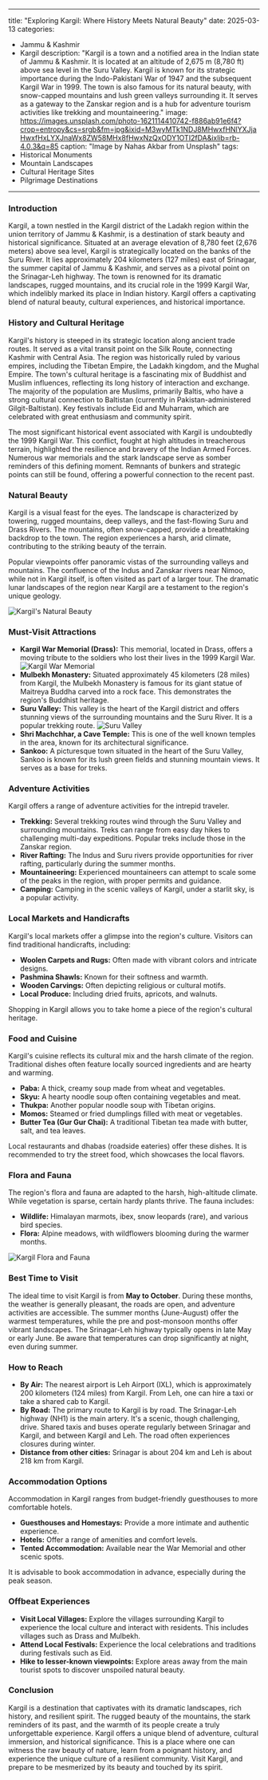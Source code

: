 
---
title: "Exploring Kargil: Where History Meets Natural Beauty"
date: 2025-03-13
categories:
  - Jammu & Kashmir
  - Kargil
description: "Kargil is a town and a notified area in the Indian state of Jammu & Kashmir. It is located at an altitude of 2,675 m (8,780 ft) above sea level in the Suru Valley. Kargil is known for its strategic importance during the Indo-Pakistani War of 1947 and the subsequent Kargil War in 1999. The town is also famous for its natural beauty, with snow-capped mountains and lush green valleys surrounding it. It serves as a gateway to the Zanskar region and is a hub for adventure tourism activities like trekking and mountaineering."
image: https://images.unsplash.com/photo-1621114410742-f886ab91e6f4?crop=entropy&cs=srgb&fm=jpg&ixid=M3wyMTk1NDJ8MHwxfHNlYXJjaHwxfHxLYXJnaWx8ZW58MHx8fHwxNzQxODY1OTI2fDA&ixlib=rb-4.0.3&q=85
caption: "Image by Nahas Akbar from Unsplash"
tags: 
  - Historical Monuments
  - Mountain Landscapes
  - Cultural Heritage Sites
  - Pilgrimage Destinations
---


### **Introduction**

Kargil, a town nestled in the Kargil district of the Ladakh region within the union territory of Jammu & Kashmir, is a destination of stark beauty and historical significance. Situated at an average elevation of 8,780 feet (2,676 meters) above sea level, Kargil is strategically located on the banks of the Suru River. It lies approximately 204 kilometers (127 miles) east of Srinagar, the summer capital of Jammu & Kashmir, and serves as a pivotal point on the Srinagar-Leh highway. The town is renowned for its dramatic landscapes, rugged mountains, and its crucial role in the 1999 Kargil War, which indelibly marked its place in Indian history. Kargil offers a captivating blend of natural beauty, cultural experiences, and historical importance.

### **History and Cultural Heritage**

Kargil's history is steeped in its strategic location along ancient trade routes. It served as a vital transit point on the Silk Route, connecting Kashmir with Central Asia. The region was historically ruled by various empires, including the Tibetan Empire, the Ladakh kingdom, and the Mughal Empire.  The town's cultural heritage is a fascinating mix of Buddhist and Muslim influences, reflecting its long history of interaction and exchange. The majority of the population are Muslims, primarily Baltis, who have a strong cultural connection to Baltistan (currently in Pakistan-administered Gilgit-Baltistan).  Key festivals include Eid and Muharram, which are celebrated with great enthusiasm and community spirit.

The most significant historical event associated with Kargil is undoubtedly the 1999 Kargil War.  This conflict, fought at high altitudes in treacherous terrain, highlighted the resilience and bravery of the Indian Armed Forces.  Numerous war memorials and the stark landscape serve as somber reminders of this defining moment. Remnants of bunkers and strategic points can still be found, offering a powerful connection to the recent past.

### **Natural Beauty**

Kargil is a visual feast for the eyes. The landscape is characterized by towering, rugged mountains, deep valleys, and the fast-flowing Suru and Drass Rivers. The mountains, often snow-capped, provide a breathtaking backdrop to the town. The region experiences a harsh, arid climate, contributing to the striking beauty of the terrain.

Popular viewpoints offer panoramic vistas of the surrounding valleys and mountains. The confluence of the Indus and Zanskar rivers near Nimoo, while not in Kargil itself, is often visited as part of a larger tour. The dramatic lunar landscapes of the region near Kargil are a testament to the region's unique geology.

<img src="placeholder_image_kargil_natural_beauty.jpg" alt="Kargil's Natural Beauty">

### **Must-Visit Attractions**

*   **Kargil War Memorial (Drass):**  This memorial, located in Drass, offers a moving tribute to the soldiers who lost their lives in the 1999 Kargil War. <img src="placeholder_image_kargil_war_memorial.jpg" alt="Kargil War Memorial">
*   **Mulbekh Monastery:** Situated approximately 45 kilometers (28 miles) from Kargil, the Mulbekh Monastery is famous for its giant statue of Maitreya Buddha carved into a rock face.  This demonstrates the region's Buddhist heritage.
*   **Suru Valley:** This valley is the heart of the Kargil district and offers stunning views of the surrounding mountains and the Suru River. It is a popular trekking route. <img src="placeholder_image_suru_valley.jpg" alt="Suru Valley">
*   **Shri Machchhar, a Cave Temple:** This is one of the well known temples in the area, known for its architectural significance.
*   **Sankoo:** A picturesque town situated in the heart of the Suru Valley, Sankoo is known for its lush green fields and stunning mountain views. It serves as a base for treks.

### **Adventure Activities**

Kargil offers a range of adventure activities for the intrepid traveler.

*   **Trekking:** Several trekking routes wind through the Suru Valley and surrounding mountains. Treks can range from easy day hikes to challenging multi-day expeditions. Popular treks include those in the Zanskar region.
*   **River Rafting:** The Indus and Suru rivers provide opportunities for river rafting, particularly during the summer months.
*   **Mountaineering:**  Experienced mountaineers can attempt to scale some of the peaks in the region, with proper permits and guidance.
*   **Camping:**  Camping in the scenic valleys of Kargil, under a starlit sky, is a popular activity.

### **Local Markets and Handicrafts**

Kargil's local markets offer a glimpse into the region's culture. Visitors can find traditional handicrafts, including:

*   **Woolen Carpets and Rugs:** Often made with vibrant colors and intricate designs.
*   **Pashmina Shawls:** Known for their softness and warmth.
*   **Wooden Carvings:** Often depicting religious or cultural motifs.
*   **Local Produce:**  Including dried fruits, apricots, and walnuts.

Shopping in Kargil allows you to take home a piece of the region's cultural heritage.

### **Food and Cuisine**

Kargil's cuisine reflects its cultural mix and the harsh climate of the region. Traditional dishes often feature locally sourced ingredients and are hearty and warming.

*   **Paba:** A thick, creamy soup made from wheat and vegetables.
*   **Skyu:** A hearty noodle soup often containing vegetables and meat.
*   **Thukpa:** Another popular noodle soup with Tibetan origins.
*   **Momos:** Steamed or fried dumplings filled with meat or vegetables.
*   **Butter Tea (Gur Gur Chai):** A traditional Tibetan tea made with butter, salt, and tea leaves.

Local restaurants and dhabas (roadside eateries) offer these dishes. It is recommended to try the street food, which showcases the local flavors.

### **Flora and Fauna**

The region's flora and fauna are adapted to the harsh, high-altitude climate. While vegetation is sparse, certain hardy plants thrive. The fauna includes:

*   **Wildlife:** Himalayan marmots, ibex, snow leopards (rare), and various bird species.
*   **Flora:**  Alpine meadows, with wildflowers blooming during the warmer months.

<img src="placeholder_image_kargil_flora_fauna.jpg" alt="Kargil Flora and Fauna">

### **Best Time to Visit**

The ideal time to visit Kargil is from **May to October**. During these months, the weather is generally pleasant, the roads are open, and adventure activities are accessible. The summer months (June-August) offer the warmest temperatures, while the pre and post-monsoon months offer vibrant landscapes. The Srinagar-Leh highway typically opens in late May or early June. Be aware that temperatures can drop significantly at night, even during summer.

### **How to Reach**

*   **By Air:** The nearest airport is Leh Airport (IXL), which is approximately 200 kilometers (124 miles) from Kargil. From Leh, one can hire a taxi or take a shared cab to Kargil.
*   **By Road:** The primary route to Kargil is by road.  The Srinagar-Leh highway (NH1) is the main artery.  It's a scenic, though challenging, drive. Shared taxis and buses operate regularly between Srinagar and Kargil, and between Kargil and Leh. The road often experiences closures during winter.
*   **Distance from other cities:** Srinagar is about 204 km and Leh is about 218 km from Kargil.

### **Accommodation Options**

Accommodation in Kargil ranges from budget-friendly guesthouses to more comfortable hotels.

*   **Guesthouses and Homestays:** Provide a more intimate and authentic experience.
*   **Hotels:** Offer a range of amenities and comfort levels.
*   **Tented Accommodation:** Available near the War Memorial and other scenic spots.

It is advisable to book accommodation in advance, especially during the peak season.

### **Offbeat Experiences**

*   **Visit Local Villages:** Explore the villages surrounding Kargil to experience the local culture and interact with residents. This includes villages such as Drass and Mulbekh.
*   **Attend Local Festivals:** Experience the local celebrations and traditions during festivals such as Eid.
*   **Hike to lesser-known viewpoints:** Explore areas away from the main tourist spots to discover unspoiled natural beauty.

### **Conclusion**

Kargil is a destination that captivates with its dramatic landscapes, rich history, and resilient spirit. The rugged beauty of the mountains, the stark reminders of its past, and the warmth of its people create a truly unforgettable experience.  Kargil offers a unique blend of adventure, cultural immersion, and historical significance. This is a place where one can witness the raw beauty of nature, learn from a poignant history, and experience the unique culture of a resilient community.  Visit Kargil, and prepare to be mesmerized by its beauty and touched by its spirit.


